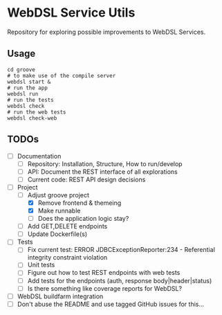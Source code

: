 # WebDSL Service Utils

Repository for exploring possible improvements to WebDSL Services.

## Usage

```
cd groove
# to make use of the compile server
webdsl start &
# run the app
webdsl run
# run the tests
webdsl check
# run the web tests
webdsl check-web
```

## TODOs

- [ ] Documentation
  - [ ] Repository: Installation, Structure, How to run/develop
  - [ ] API: Document the REST interface of all explorations
  - [ ] Current code: REST API design decisions
- [ ] Project
  - [ ] Adjust groove project
    - [x] Remove frontend & themeing
    - [x] Make runnable
    - [ ] Does the application logic stay?
  - [ ] Add GET,DELETE endpoints
  - [ ] Update Dockerfile(s)
- [ ] Tests
  - [ ] Fix current test:  ERROR JDBCExceptionReporter:234 - Referential integrity constraint violation
  - [ ] Unit tests
  - [ ] Figure out how to test REST endpoints with web tests
  - [ ] Add tests for the endpoints (auth, response body|header|status)
  - [ ] Is there something like coverage reports for WebDSL?
- [ ] WebDSL buildfarm integration
- [ ] Don't abuse the README and use tagged GitHub issues for this...